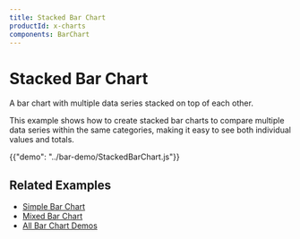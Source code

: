 ```yaml
---
title: Stacked Bar Chart
productId: x-charts
components: BarChart
---
```


# Stacked Bar Chart

<p class="description">A bar chart with multiple data series stacked on top of each other.</p>

This example shows how to create stacked bar charts to compare multiple data series within the same categories, making it easy to see both individual values and totals.

{{"demo": "../bar-demo/StackedBarChart.js"}}

## Related Examples

- [Simple Bar Chart](/x/react-charts/examples/simplebarchart/)
- [Mixed Bar Chart](/x/react-charts/examples/mixedbarchart/)
- [All Bar Chart Demos](/x/react-charts/bar-demo/)
